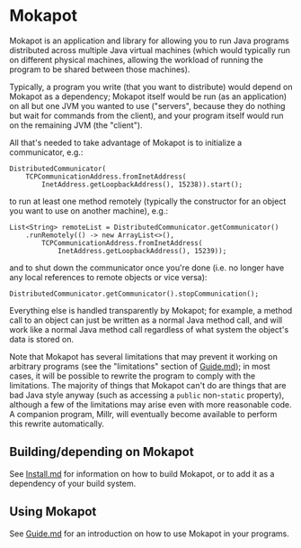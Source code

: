 Mokapot
=======

Mokapot is an application and library for allowing you to run Java
programs distributed across multiple Java virtual machines (which
would typically run on different physical machines, allowing the
workload of running the program to be shared between those machines).

Typically, a program you write (that you want to distribute) would
depend on Mokapot as a dependency; Mokapot itself would be run (as an
application) on all but one JVM you wanted to use ("servers", because
they do nothing but wait for commands from the client), and your
program itself would run on the remaining JVM (the "client").

All that's needed to take advantage of Mokapot is to initialize a
communicator, e.g.:

    DistributedCommunicator(
        TCPCommunicationAddress.fromInetAddress(
            InetAddress.getLoopbackAddress(), 15238)).start();

to run at least one method remotely (typically the constructor for an
object you want to use on another machine), e.g.:

    List<String> remoteList = DistributedCommunicator.getCommunicator()
        .runRemotely(() -> new ArrayList<>(),
            TCPCommunicationAddress.fromInetAddress(
                InetAddress.getLoopbackAddress(), 15239));

and to shut down the communicator once you're done (i.e. no longer
have any local references to remote objects or vice versa):

    DistributedCommunicator.getCommunicator().stopCommunication();

Everything else is handled transparently by Mokapot; for example, a
method call to an object can just be written as a normal Java method
call, and will work like a normal Java method call regardless of what
system the object's data is stored on.

Note that Mokapot has several limitations that may prevent it working
on arbitrary programs (see the "limitations" section of
[Guide.md](Guide.md)); in most cases, it will be possible to rewrite
the program to comply with the limitations. The majority of things
that Mokapot can't do are things that are bad Java style anyway (such
as accessing a `public` non-`static` property), although a few of the
limitations may arise even with more reasonable code. A companion
program, Millr, will eventually become available to perform this
rewrite automatically.

Building/depending on Mokapot
-----------------------------

See [Install.md](Install.md) for information on how to build Mokapot,
or to add it as a dependency of your build system.

Using Mokapot
-------------

See [Guide.md](Guide.md) for an introduction on how to use Mokapot in
your programs.
